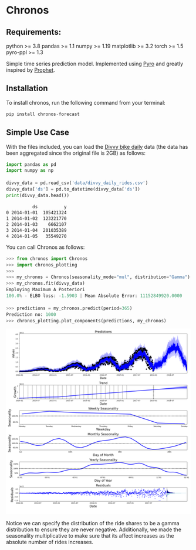 # Chronos

## Requirements:
python >= 3.8
pandas >= 1.1
numpy >= 1.19
matplotlib >= 3.2
torch >= 1.5
pyro-ppl >= 1.3


Simple time series prediction model. Implemented using <a href="https://pyro.ai/" target="_blank">Pyro</a> and greatly inspired by <a href="https://facebook.github.io/prophet/" target="_blank">Prophet</a>.

## Installation

To install chronos, run the following command from your terminal:
```python
pip install chronos-forecast
```

## Simple Use Case

With the files included, you can load the [Divvy bike daily](https://www.kaggle.com/yingwurenjian/chicago-divvy-bicycle-sharing-data?select=data.csv) data (the data has been aggregated since the original file is 2GB) as follows:

```python
import pandas as pd
import numpy as np

divvy_data = pd.read_csv('data/divvy_daily_rides.csv')
divvy_data['ds'] = pd.to_datetime(divvy_data['ds'])
print(divvy_data.head())
```
```
          ds          y
0 2014-01-01  105421324
1 2014-01-02  123221770
2 2014-01-03    6662107
3 2014-01-04  201035389
4 2014-01-05   35549270
```

You can call Chronos as follows:

```python
>>> from chronos import Chronos
>>> import chronos_plotting
>>>
>>> my_chronos = Chronos(seasonality_mode="mul", distribution="Gamma")
>>> my_chronos.fit(divvy_data)
Employing Maximum A Posteriori
100.0% - ELBO loss: -1.5903 | Mean Absolute Error: 11152849920.0000

>>> predictions = my_chronos.predict(period=365)
Prediction no: 1000
>>> chronos_plotting.plot_components(predictions, my_chronos)
```

![alt text](images/Divvy_components.png)

Notice we can specify the distribution of the ride shares to be a gamma distribution to ensure they are never negative. Additionally, we made the seasonality multiplicative to make sure that its affect increases as the absolute number of
rides increases.

